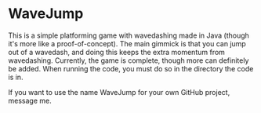 # WaveJump

This is a simple platforming game with wavedashing made in Java (though it's more like a proof-of-concept). The main gimmick is that you can jump out of a wavedash, and doing this keeps the extra momentum from wavedashing. Currently, the game is complete, though more can definitely be added. When running the code, you must do so in the directory the code is in.

If you want to use the name WaveJump for your own GitHub project, message me.
